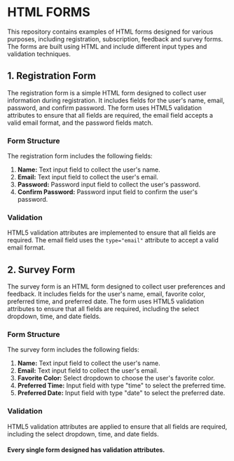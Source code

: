 # HTML FORMS

This repository contains examples of HTML forms designed for various purposes, including registration, subscription, feedback and survey forms. The forms are built using HTML and include different input types and validation techniques.

## 1. Registration Form

The registration form is a simple HTML form designed to collect user information during registration. It includes fields for the user's name, email, password, and confirm password. The form uses HTML5 validation attributes to ensure that all fields are required, the email field accepts a valid email format, and the password fields match.

### Form Structure

The registration form includes the following fields:

1. **Name:** Text input field to collect the user's name.
2. **Email:** Text input field to collect the user's email.
3. **Password:** Password input field to collect the user's password.
4. **Confirm Password:** Password input field to confirm the user's password.



### Validation

HTML5 validation attributes are implemented to ensure that all fields are required. The email field uses the `type="email"` attribute to accept a valid email format.

## 2. Survey Form

The survey form is an HTML form designed to collect user preferences and feedback. It includes fields for the user's name, email, favorite color, preferred time, and preferred date. The form uses HTML5 validation attributes to ensure that all fields are required, including the select dropdown, time, and date fields.

### Form Structure

The survey form includes the following fields:

1. **Name:** Text input field to collect the user's name.
2. **Email:** Text input field to collect the user's email.
3. **Favorite Color:** Select dropdown to choose the user's favorite color.
4. **Preferred Time:** Input field with type "time" to select the preferred time.
5. **Preferred Date:** Input field with type "date" to select the preferred date.

### Validation

HTML5 validation attributes are applied to ensure that all fields are required, including the select dropdown, time, and date fields.


#### Every single form designed has validation attributes.
